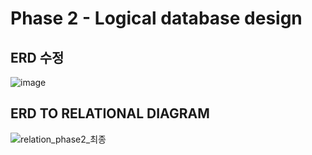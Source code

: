 # Phase 2 - Logical database design
## ERD 수정   
![image](https://user-images.githubusercontent.com/33113480/143772912-a9face08-c10f-4bb3-b010-1fbab9bcd3c4.png)

## ERD TO RELATIONAL DIAGRAM   
![relation_phase2_최종](https://user-images.githubusercontent.com/33113480/143677847-57727783-9e01-4a66-8ca0-913f51633a0e.jpg)
